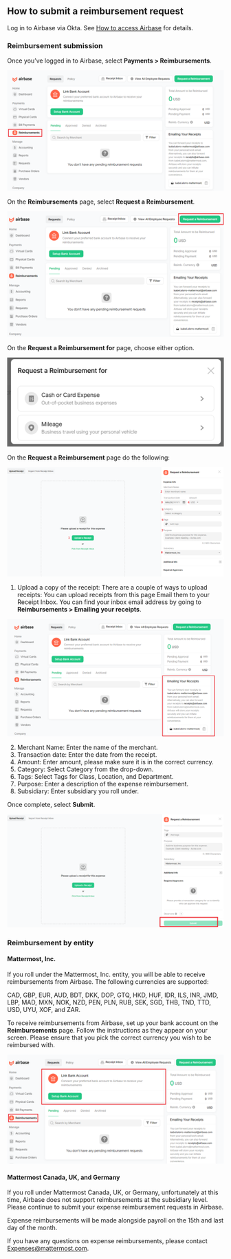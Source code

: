## How to submit a reimbursement request

Log in to Airbase via Okta. See [How to access Airbase](linkURL) for details.

### **Reimbursement submission**

Once you’ve logged in to Airbase, select **Payments > Reimbursements**.

![Example of how to access your reimbursements in Airbase.](/.gitbook/assets/Airbase-reimbursements.png "Example of how to access your reimbursements in Airbase")

On the **Reimbursements** page, select **Request a Reimbursement**.

![Example of how to submit a reimbursement request in Airbase.](/.gitbook/assets/Airbase-request-reimbursement.png "Example of how to submit a reimbursement request in Airbase")

On the **Request a Reimbursement for** page, choose either option.

![Example of the options available when requesting a reimbursement in Airbase.](/.gitbook/assets/Airbase-reimbursement-request-type.png "Example of the options available when requesting a reimbursement in Airbase")

On the **Request a Reimbursement** page do the following:

![Example of the details needed for a reimbursement request in Airbase.](/.gitbook/assets/Airbase-request-reimbursement-expense-details.png "Example of the details needed for a reimbursement request in Airbase")

1. Upload a copy of the receipt: There are a couple of ways to upload receipts:
You can upload receipts from this page
Email them to your Receipt Inbox. You can find your inbox email address by going to **Reimbursements > Emailing your receipts**.

![Example of how to email a copy of a receipt to yourself in Airbase.](/.gitbook/assets/Airbase-request-reimbursement-email.png "Example of how to email a copy of a receipt to yourself in Airbase")

2. Merchant Name: Enter the name of the merchant.
3. Transaction date: Enter the date from the receipt.
4. Amount: Enter amount, please make sure it is in the correct currency.
5. Category: Select Category from the drop-down.
6. Tags: Select Tags for Class, Location, and Department.
7. Purpose: Enter a description of the expense reimbursement.
8. Subsidiary: Enter subsidiary you roll under.

Once complete, select **Submit**.

![Example of the final step to submitting a reimbursement request in Airbase.](/.gitbook/assets/Airbase-submit-request-reimbursement.png "Example of the final step to submitting a reimbursement request in Airbase")

### Reimbursement by entity

#### Mattermost, Inc.

If you roll under the Mattermost, Inc. entity, you will be able to receive reimbursements from Airbase. The following currencies are supported:

CAD, GBP, EUR, AUD, BDT, DKK, DOP, GTQ, HKD, HUF, IDR, ILS, INR, JMD, LBP, MAD, MXN, NOK, NZD, PEN, PLN, RUB, SEK, SGD, THB, TND, TTD, USD, UYU, XOF, and ZAR.

To receive reimbursements from Airbase, set up your bank account on the **Reimbursements** page. Follow the instructions as they appear on your screen. Please ensure that you pick the correct currency you wish to be reimbursed with.

![Example of how to set up bank account details for reimbursements in Airbase.](/.gitbook/assets/Airbase-reimbursements-bank-info.png "Example of how to set up bank account details for reimbursements in Airbase")

#### Mattermost Canada, UK, and Germany

If you roll under Mattermost Canada, UK, or Germany, unfortunately at this time, Airbase does not support reimbursements at the subsidiary level. Please continue to submit your expense reimbursement requests in Airbase.

Expense reimbursements will be made alongside payroll on the 15th and last day of the month. 

If you have any questions on expense reimbursements, please contact [Expenses@mattermost.com](mailto:Expenses@mattermost.com). 

